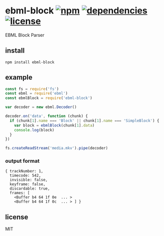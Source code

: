 # ebml-block [![npm][npm-img]][npm-url] [![dependencies][dep-img]][dep-url] [![license][lic-img]][lic-url]

[npm-img]: https://img.shields.io/npm/v/ebml-block.svg
[npm-url]: https://www.npmjs.com/package/ebml-block
[dep-img]: https://david-dm.org/mathiasvr/ebml-block.svg
[dep-url]: https://david-dm.org/mathiasvr/ebml-block
[lic-img]: http://img.shields.io/:license-MIT-blue.svg
[lic-url]: http://mvr.mit-license.org

EBML Block Parser

## install

```
npm install ebml-block
```

## example

```javascript
const fs = require('fs')
const ebml = require('ebml')
const ebmlBlock = require('ebml-block')

var decoder = new ebml.Decoder()

decoder.on('data', function (chunk) {
  if (chunk[1].name === 'Block' || chunk[1].name === 'SimpleBlock') {
    var block = ebmlBlock(chunk[1].data)
    console.log(block)
  }
})

fs.createReadStream('media.mkv').pipe(decoder)
```

### output format
```
{ trackNumber: 1,
  timecode: 542,
  invisible: false,
  keyframe: false,
  discardable: true,
  frames: [ 
    <Buffer b4 64 1f 0e  ... > 
    <Buffer b4 64 1f 0c  ... > ] }
```

## license

MIT
